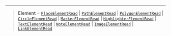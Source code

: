 ***

> **Element** = [`PlaceElementRead`](PlaceElementRead.md) | [`PathElementRead`](PathElementRead.md) | [`PolygonElementRead`](PolygonElementRead.md) | [`CircleElementRead`](CircleElementRead.md) | [`MarkerElementRead`](MarkerElementRead.md) | [`HighlighterElementRead`](HighlighterElementRead.md) | [`TextElementRead`](TextElementRead.md) | [`NoteElementRead`](NoteElementRead.md) | [`ImageElementRead`](ImageElementRead.md) | [`LinkElementRead`](LinkElementRead.md)
